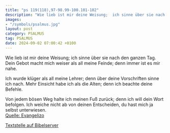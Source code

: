 ```yaml
---
title: "ps 119(118),97-98.99-100.101-102"
description: "Wie lieb ist mir deine Weisung;  ich sinne über sie nach den ganzen Tag. Dein Gebot macht mich weiser als all meine Feinde;  denn immer ist es mir nahe.  Ich wurde klüger als all meine Lehrer;  denn über deine Vorschriften sinne ich nach. Mehr Einsicht habe ich als die Alten; ...."
images:
- "/symbols/psalmus.jpg"
layout: post
category: PSALMUS
tag: PSALMUS
date: 2024-09-02 07:00:42 +0100
---
```

Wie lieb ist mir deine Weisung; 
ich sinne über sie nach den ganzen Tag.
Dein Gebot macht mich weiser als all meine Feinde; 
denn immer ist es mir nahe.

Ich wurde klüger als all meine Lehrer; 
denn über deine Vorschriften sinne ich nach.
Mehr Einsicht habe ich als die Alten; 
denn ich beachte deine Befehle.<!--more-->

Von jedem bösen Weg halte ich meinen Fuß zurück; 
denn ich will dein Wort befolgen.
Ich weiche nicht ab von deinen Entscheiden,
du hast mich ja selbst unterwiesen.<br>
[Quelle: Evangelizo](https://evangeliumtagfuertag.org/DE/gospel)

[Textstelle auf Bibelserver](https://www.bibleserver.com/EU/ps119(118),97-98.99-100.101-102)
